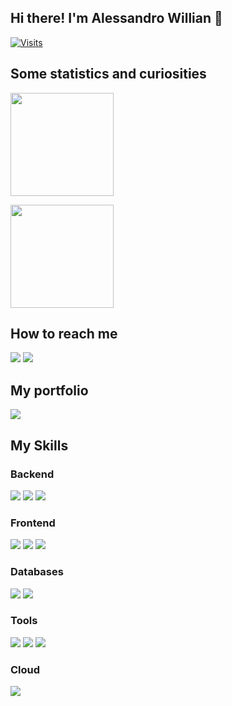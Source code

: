 ## Hi there! I'm Alessandro Willian 👋

[![Visits](https://badges.pufler.dev/visits/awilliansd/awilliansd)](https://badges.pufler.dev)

## Some statistics and curiosities

<p>
<a href="https://github.com/awilliansd/github-readme-stats">
    <img
      align="center"
      height="165"
      src="https://github-readme-stats.vercel.app/api?username=awilliansd&count_private=true&show_icons=true&custom_title=Alessandro's%20Github%20Stats&hide=issues&theme=blue-green"
    />
  </a>
</p>
<p>
<a href="https://github.com/awilliansd/github-readme-stats">
    <img
      align="center"
      height="165"
      src="https://github-readme-stats.vercel.app/api/top-langs/?username=awilliansd&exclude_repo=blog,awilliansd.github.io&layout=compact&theme=blue-green&langs_count=8"
    />
</a>
</p>

## How to reach me
<div>
  <a href="mailto:awilliansd@protonmail.com"><img src="https://img.shields.io/badge/Email-999999?style=for-the-badge&logo=apple&logoColor=white" /></a>
  <a href="https://www.linkedin.com/in/awilliansd/?locale=en_US"><img src="https://img.shields.io/badge/LinkedIn-0077B5?style=for-the-badge&logo=linkedin&logoColor=white" /></a>
</div>

## My portfolio
<div>
  <a href="https://awilliansd.github.io"><img src="https://img.shields.io/badge/Blog-100000?style=for-the-badge&logo=github&logoColor=white" /></a>
</div>

## My Skills

### Backend
<div>
  <img src="https://img.shields.io/badge/C%23-239120?style=for-the-badge&logo=c-sharp&logoColor=white" />
  <img src="https://img.shields.io/badge/.NET-5C2D91?style=for-the-badge&logo=.net&logoColor=white" />
  <img src="https://img.shields.io/badge/Python-3776AB?style=for-the-badge&logo=python&logoColor=white" />
</div>

### Frontend
<div>
  <img src="https://img.shields.io/badge/HTML-E34F26?style=for-the-badge&logo=html5&logoColor=white" />
  <img src="https://img.shields.io/badge/CSS-1572B6?style=for-the-badge&logo=css3&logoColor=white" />
  <img src="https://img.shields.io/badge/Bootstrap-563D7C?style=for-the-badge&logo=bootstrap&logoColor=white" />
</div>

### Databases
<div>
  <img src="https://img.shields.io/badge/MongoDB-4EA94B?style=for-the-badge&logo=mongodb&logoColor=white" />
  <img src="https://img.shields.io/badge/PostgreSQL-316192?style=for-the-badge&logo=postgresql&logoColor=white" />
</div>

### Tools
<div>
  <img src="https://img.shields.io/badge/Docker-0DB7ED?style=for-the-badge&logo=docker&logoColor=white" />
  <img src="https://img.shields.io/badge/Git-F14E32?style=for-the-badge&logo=git&logoColor=white" />
  <img src="https://img.shields.io/badge/Markdown-000000?style=for-the-badge&logo=markdown&logoColor=white" />
</div>

### Cloud
<div>
  <img src="https://img.shields.io/badge/Microsoft_Azure-0089D6?style=for-the-badge&logo=microsoft-azure&logoColor=white" />
</div>
